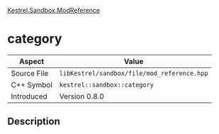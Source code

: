 [Kestrel.Sandbox.ModReference](index.md)
# category
| Aspect | Value |
| --- | --- |
| Source File | `libKestrel/sandbox/file/mod_reference.hpp` |
| C++ Symbol | `kestrel::sandbox::category` |
| Introduced | Version 0.8.0 |
## Description
